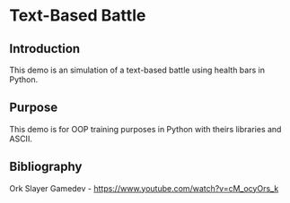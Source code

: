 # Text-Based Battle
## Introduction
This demo is an simulation of a text-based battle using health bars in Python.
## Purpose
This demo is for OOP training purposes in Python with theirs libraries and ASCII.
## Bibliography
Ork Slayer Gamedev - https://www.youtube.com/watch?v=cM_ocyOrs_k